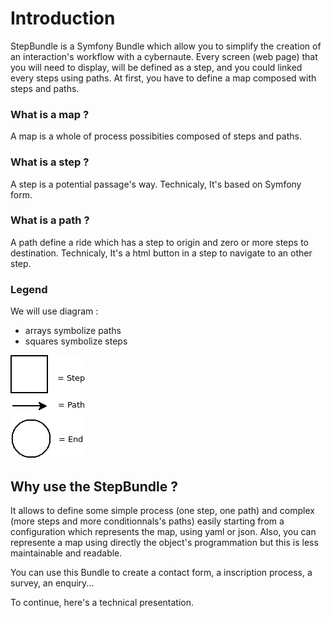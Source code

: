 Introduction
============

StepBundle is a Symfony Bundle which allow you to simplify the creation of an interaction's workflow with a cybernaute.
Every screen (web page) that you will need to display, will be defined as a step, and you could linked every steps using paths.
At first, you have to define a map composed with steps and paths.

### What is a map ?

A map is a whole of process possibities composed of steps and paths.

### What is a step ?

A step is a potential passage's way.
Technicaly, It's based on Symfony form.


### What is a path ?

A path define a ride which has a step to origin and zero or more steps to destination.
Technicaly, It's a html button in a step to navigate to an other step.

### Legend

We will use diagram :
- arrays symbolize paths
- squares symbolize steps

![legend StepBundle diagram](images/legendStepBundle.png)

## Why use the StepBundle ?

It allows to define some simple process (one step, one path) and complex (more steps and more conditionnals's paths)
easily starting from a configuration which represents the map, using yaml or json.
Also, you can represente a map using directly the object's programmation but this is less maintainable and readable.

You can use this Bundle to create a contact form, a inscription process, a survey, an enquiry...

To continue, here's a technical presentation.
